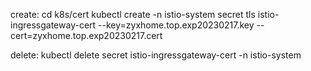 create:
cd k8s/cert
kubectl create -n istio-system secret tls istio-ingressgateway-cert --key=zyxhome.top.exp20230217.key --cert=zyxhome.top.exp20230217.cert

delete:
kubectl delete secret istio-ingressgateway-cert -n istio-system